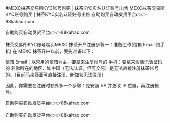 #MEXC抹茶交易所KYC账号购买 | 抹茶KYC实名认证账号出售
MEXC抹茶交易所KYC账号购买 | 抹茶KYC实名认证账号出售
自助购买自动发货平台👉👉88kahao.com

自助购买自动发货平台👉👉88kahao.com


抹茶交易所KYC账号购买MEXC 抹茶开户注册步骤一：准备工作(信箱 Email 跟手机)
在 MEXC 抹茶开户以前，要先准备以下：

信箱 Email：以常用的信箱为主，要拿来注册帐号的
手机：要拿来收简讯验证码的
若你所在的地区，如中国（无法认证，但可交易）是无法直接注册抹茶帐号的。（目前马来西亚可直接注册、新加坡无法注册）

因此，你需要在注册时额外多一个步骤：先安装 VP 并更改 IP 位置，再注册帐号。

自助购买自动发货平台👉👉88kahao.com

自助购买自动发货平台👉👉88kahao.com
